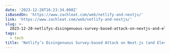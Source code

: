 ```yaml
---
date: '2023-12-20T16:23:34.000Z'
isBasedOn: 'https://www.zachleat.com/web/netlify-and-nextjs/'
link: 'https://www.zachleat.com/web/netlify-and-nextjs/'
slug: >-
  2023-12-20-netlifys-disingenuous-survey-based-attack-on-nextjs-and-eleventy-tooz
tags:
  - tech
title: 'Netlify’s Disingenuous Survey-based Attack on Next.js (and Eleventy, too)—z'
---
```



